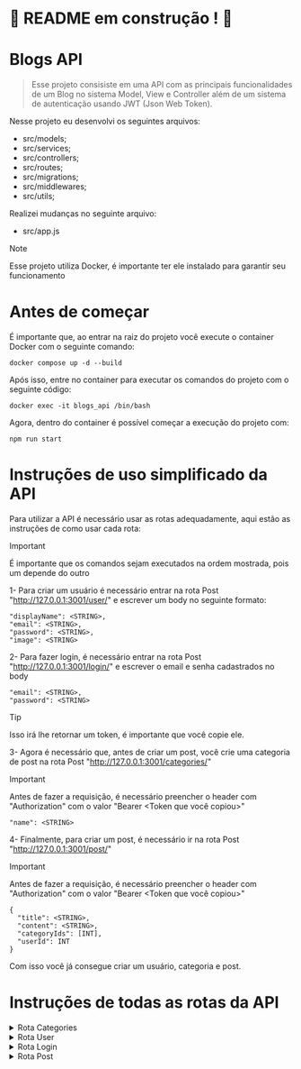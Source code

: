 # :construction: README em construção ! :construction:
<!-- Olá, Tryber!
Esse é apenas um arquivo inicial para o README do seu projeto.
É essencial que você preencha esse documento por conta própria, ok?
Não deixe de usar nossas dicas de escrita de README de projetos, e deixe sua criatividade brilhar!
:warning: IMPORTANTE: você precisa deixar nítido:
- quais arquivos/pastas foram desenvolvidos por você; 
- quais arquivos/pastas foram desenvolvidos por outra pessoa estudante;
- quais arquivos/pastas foram desenvolvidos pela Trybe.
-->
# Blogs API

> Esse projeto consisiste em uma API com as principais funcionalidades de um Blog no sistema Model, View e Controller além de um sistema de autenticação usando JWT (Json Web Token).

Nesse projeto eu desenvolvi os seguintes arquivos:
  - src/models;
  - src/services;
  - src/controllers;
  - src/routes;
  - src/migrations;
  - src/middlewares;
  - src/utils;
    
Realizei mudanças no seguinte arquivo:
  - src/app.js

> [!NOTE]
> Esse projeto utiliza Docker, é importante ter ele instalado para garantir seu funcionamento

# Antes de começar
É importante que, ao entrar na raiz do projeto você execute o container Docker com o seguinte comando:
```
docker compose up -d --build
```
Após isso, entre no container para executar os comandos do projeto com o seguinte código:
```
docker exec -it blogs_api /bin/bash
```

Agora, dentro do container é possível começar a execução do projeto com:
```
npm run start
```

# Instruções de uso simplificado da API

Para utilizar a API é necessário usar as rotas adequadamente, aqui estão as instruções de como usar cada rota:
> [!IMPORTANT]
> É importante que os comandos sejam executados na ordem mostrada, pois um depende do outro 

1- Para criar um usuário é necessário entrar na rota Post "http://127.0.0.1:3001/user/" e escrever um body no seguinte formato:
  
    "displayName": <STRING>,
    "email": <STRING>,
    "password": <STRING>,
    "image": <STRING>

2- Para fazer login, é necessário entrar na rota Post "http://127.0.0.1:3001/login/" e escrever o email e senha cadastrados no body

    "email": <STRING>,
    "password": <STRING>

  > [!TIP]
  > Isso irá lhe retornar um token, é importante que você copie ele.

3- Agora é necessário que, antes de criar um post, você crie uma categoria de post na rota Post "http://127.0.0.1:3001/categories/"
  > [!IMPORTANT]
  > Antes de fazer a requisição, é necessário preencher o header com "Authorization" com o valor "Bearer <Token que você copiou>"

    "name": <STRING>

4- Finalmente, para criar um post, é necessário ir na rota Post "http://127.0.0.1:3001/post/"
  > [!IMPORTANT]
  > Antes de fazer a requisição, é necessário preencher o header com "Authorization" com o valor "Bearer <Token que você copiou>"

  ```
  {
    "title": <STRING>,
    "content": <STRING>,
    "categoryIds": [INT],
    "userId": INT
  }
  ```
Com isso você já consegue criar um usuário, categoria e post.

# Instruções de todas as rotas da API

<details>
<summary>Rota Categories</summary>

### Post Category

A rota Post "http://127.0.0.1:3001/categories/" é usada para criar uma nova categoria.

É necessário fazer uma requisição com o Authorization no header usando o Token criado no login e o body:
  
```
{
"name": <STRING>
}
```

### Get Category

A rota Get "http://127.0.0.1:3001/categories/" é usada para retornar todas as categorias já criadas.

É necessário fazer uma requisição com o Authorization no header usando o Token criado no login e o body vazio.

# Instruções de todas as rotas da API
</details>

<details>
<summary>Rota User</summary>

### Post User

A rota Post "http://127.0.0.1:3001/user/" é usada para criar um novo User.

```
{
  "displayName": <STRING>,
  "email": "<STRING>",
  "password": <STRING>,
  "image": <STRING>
}
```

### Get User

A rota Get "http://127.0.0.1:3001/user/" é usada para retornar todos os usuários já criados.

É necessário fazer uma requisição com o Authorization no header usando o Token criado no login e o body vazio.

### Get User com ID

A rota Get "http://127.0.0.1:3001/user/:id" é usada para retornar o user com o ID especificado.

É necessário fazer uma requisição com o Authorization no header usando o Token criado no login e o body vazio.

### Delete User

A rota Delete "http://127.0.0.1:3001/user/me" é usada para deletar o usuário que deu origem ao Token inserido.

É necessário fazer uma requisição com o Authorization no header usando o Token criado no login e o body vazio.

</details>

<details>
<summary>Rota Login</summary>

### Post Login

A rota Post "http://127.0.0.1:3001/login/" é usada para logar com os dados criados na rota User.

É necessário usar o seguinte body na requisição:

```
{
  "email": <STRING>,
  "password": <STRING>
}
```

</details>

<details>
<summary>Rota Post</summary>

### Post Post

A rota Post "http://127.0.0.1:3001/post/" é usada para criar uma publicação.

É necessário fazer uma requisição com o Authorization no header usando o Token criado no login e o seguinte body:

```
{
  "title": <STRING>,
  "content": <STRING>,
  "categoryIds": [INT],
  "userId": INT
}
```

### Get Post

A rota Get "http://127.0.0.1:3001/post/" é usada para retornar todos os posts já criados.

É necessário fazer uma requisição com o Authorization no header usando o Token criado no login e o body vazio.

### Get Post com ID

A rota Get "http://127.0.0.1:3001/post/:id" é usada para retornar todos os posts já criados.

É necessário fazer uma requisição com o Authorization no header usando o Token criado no login e o body vazio.

### Put Post

A rota Put "http://127.0.0.1:3001/post/:id" é usada para atualizar um post já criado com o ID especificado.

É necessário fazer uma requisição com o Authorization no header usando o Token criado no login e o seguinte body:

```
{
  "title": "teste 3",
  "content": "conteúdo 2 do título 3",
  "userId": 1
}
```
</details>
